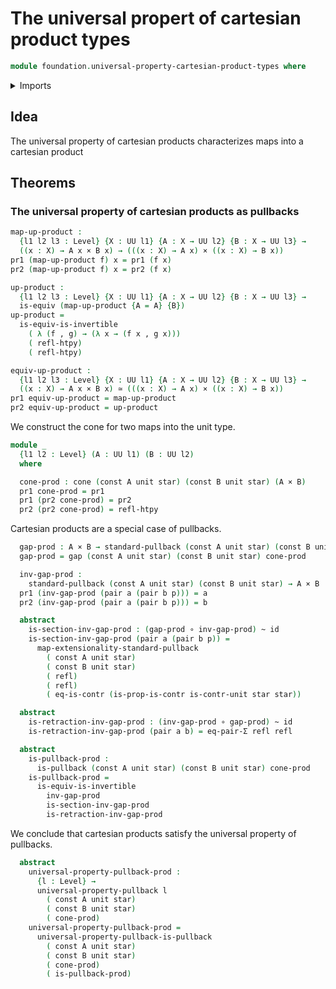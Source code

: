 # The universal propert of cartesian product types

```agda
module foundation.universal-property-cartesian-product-types where
```

<details><summary>Imports</summary>

```agda
open import foundation.cones-over-cospans
open import foundation.dependent-pair-types
open import foundation.unit-type
open import foundation.universe-levels

open import foundation-core.cartesian-product-types
open import foundation-core.constant-maps
open import foundation-core.contractible-types
open import foundation-core.equality-dependent-pair-types
open import foundation-core.equivalences
open import foundation-core.function-types
open import foundation-core.homotopies
open import foundation-core.identity-types
open import foundation-core.pullbacks
open import foundation-core.universal-property-pullbacks
```

</details>

## Idea

The universal property of cartesian products characterizes maps into a cartesian
product

## Theorems

### The universal property of cartesian products as pullbacks

```agda
map-up-product :
  {l1 l2 l3 : Level} {X : UU l1} {A : X → UU l2} {B : X → UU l3} →
  ((x : X) → A x × B x) → (((x : X) → A x) × ((x : X) → B x))
pr1 (map-up-product f) x = pr1 (f x)
pr2 (map-up-product f) x = pr2 (f x)

up-product :
  {l1 l2 l3 : Level} {X : UU l1} {A : X → UU l2} {B : X → UU l3} →
  is-equiv (map-up-product {A = A} {B})
up-product =
  is-equiv-is-invertible
    ( λ (f , g) → (λ x → (f x , g x)))
    ( refl-htpy)
    ( refl-htpy)

equiv-up-product :
  {l1 l2 l3 : Level} {X : UU l1} {A : X → UU l2} {B : X → UU l3} →
  ((x : X) → A x × B x) ≃ (((x : X) → A x) × ((x : X) → B x))
pr1 equiv-up-product = map-up-product
pr2 equiv-up-product = up-product
```

We construct the cone for two maps into the unit type.

```agda
module _
  {l1 l2 : Level} (A : UU l1) (B : UU l2)
  where

  cone-prod : cone (const A unit star) (const B unit star) (A × B)
  pr1 cone-prod = pr1
  pr1 (pr2 cone-prod) = pr2
  pr2 (pr2 cone-prod) = refl-htpy
```

Cartesian products are a special case of pullbacks.

```agda
  gap-prod : A × B → standard-pullback (const A unit star) (const B unit star)
  gap-prod = gap (const A unit star) (const B unit star) cone-prod

  inv-gap-prod :
    standard-pullback (const A unit star) (const B unit star) → A × B
  pr1 (inv-gap-prod (pair a (pair b p))) = a
  pr2 (inv-gap-prod (pair a (pair b p))) = b

  abstract
    is-section-inv-gap-prod : (gap-prod ∘ inv-gap-prod) ~ id
    is-section-inv-gap-prod (pair a (pair b p)) =
      map-extensionality-standard-pullback
        ( const A unit star)
        ( const B unit star)
        ( refl)
        ( refl)
        ( eq-is-contr (is-prop-is-contr is-contr-unit star star))

  abstract
    is-retraction-inv-gap-prod : (inv-gap-prod ∘ gap-prod) ~ id
    is-retraction-inv-gap-prod (pair a b) = eq-pair-Σ refl refl

  abstract
    is-pullback-prod :
      is-pullback (const A unit star) (const B unit star) cone-prod
    is-pullback-prod =
      is-equiv-is-invertible
        inv-gap-prod
        is-section-inv-gap-prod
        is-retraction-inv-gap-prod
```

We conclude that cartesian products satisfy the universal property of pullbacks.

```agda
  abstract
    universal-property-pullback-prod :
      {l : Level} →
      universal-property-pullback l
        ( const A unit star)
        ( const B unit star)
        ( cone-prod)
    universal-property-pullback-prod =
      universal-property-pullback-is-pullback
        ( const A unit star)
        ( const B unit star)
        ( cone-prod)
        ( is-pullback-prod)
```
